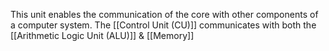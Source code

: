 This unit enables the communication of the core with other components of a computer system. The [[Control Unit (CU)]] communicates with both the [[Arithmetic Logic Unit (ALU)]] & [[Memory]]